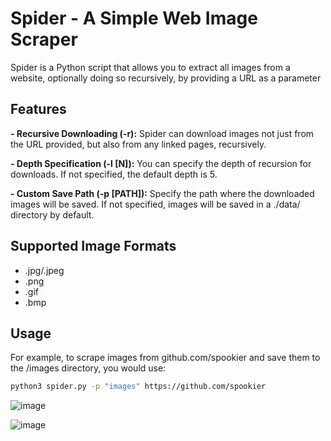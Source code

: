 # Spider - A Simple Web Image Scraper

Spider is a Python script that allows you to extract all images from a website, optionally doing so recursively, by providing a URL as a parameter

## Features
**- Recursive Downloading (-r):** Spider can download images not just from the URL provided, but also from any linked pages, recursively.

**- Depth Specification (-l [N]):** You can specify the depth of recursion for downloads. If not specified, the default depth is 5.

**- Custom Save Path (-p [PATH]):** Specify the path where the downloaded images will be saved. If not specified, images will be saved in a ./data/ directory by default.

## Supported Image Formats  

- .jpg/.jpeg
- .png
- .gif
- .bmp

## Usage

For example, to scrape images from github.com/spookier and save them to the /images directory, you would use:
```sh
python3 spider.py -p "images" https://github.com/spookier   
```
![image](https://github.com/spookier/arachnida/assets/77325667/09e65029-9ea6-45c6-a17c-78059e7dc569)

![image](https://github.com/spookier/arachnida/assets/77325667/7dffcef5-1ca6-4d91-bde3-5089d80f3384)

